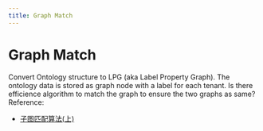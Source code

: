 ```yaml
---
title: Graph Match
---
```

# Graph Match
Convert Ontology structure to LPG (aka Label Property Graph). The ontology data is stored as graph node with a label for each tenant.
Is there efficience algorithm to match the graph to ensure the two graphs as same?  
Reference: 
- [子图匹配算法(上)](https://zhuanlan.zhihu.com/p/400923687)  
